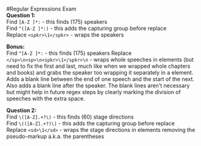 #Regular Expressions Exam  
**Question 1:**  
  Find `[A-Z ]*:` - this  finds (175) speakers  
  Find `^([A-Z ]*:)` - this adds the capturing group before replace  
  Replace `<spkr>\1</spkr>` -  wraps the speakers  
  
**Bonus:**  
Find `^[A-Z ]*:` - this  finds (175) speakers
Replace `</sp>\n<sp>\n<spkr>\1</spkr>\n` - wraps whole speeches in <sp> elements (but need to fix the first and last, much like when we wrapped whole chapters and books) and grabs the speaker too wrapping it separately in a <spkr> element. Adds a blank line between the end of one speech and the start of the next. Also adds a blank line after the speaker. The blank lines aren't necessary but might help in future regex steps by clearly marking the division of speeches with the extra space.  
  
**Question 2:**  
  Find `\([A-Z].+?\)` - this finds (60) stage directions  
  Find `\(([A-Z].+?)\)` - this adds the capturing group before replace  
  Replace `<sd>\1</sd>` - wraps the stage directions in <sd> elements removing the pseudo-markup a.k.a. the parentheses